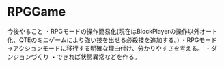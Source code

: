 # RPGGame
今後やること
・RPGモードの操作簡易化(現在はBlockPlayerの操作以外オート化、QTEのミニゲームにより強い技を出せる必殺技を追加する。)
・RPGモード→アクションモードに移行する明確な理由付け、分かりやすさを考える。
・ダンジョンづくり
・できれば状態異常などを作る。
